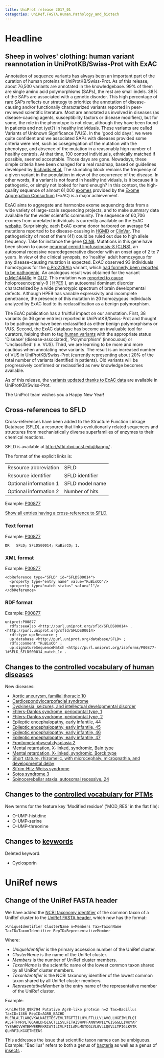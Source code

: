 ```yaml
---
title: UniProt release 2017_01
categories: UniRef,FASTA,Human,Pathology_and_biotech
---
```


# Headline

## Sheep in wolves' clothing: human variant reannotation in UniProtKB/Swiss-Prot with ExAC

Annotation of sequence variants has always been an important part of the curation of human proteins in UniProtKB/Swiss-Prot. As of this release, about 76,500 variants are annotated in the knowledgebase. 99% of them are single amino acid polymorphisms (SAPs), the rest are small indels. 38% of the SAPs are associated with a genetic disorder. This high percentage of rare SAPs reflects our strategy to prioritize the annotation of disease-causing and/or functionally characterized variants reported in peer-reviewed scientific literature. Most are annotated as involved in diseases (as disease-causing agents, susceptibility factors or disease modifiers), but for some, the role in the phenotype is not clear, although they have been found in patients and not (yet?) in healthy individuals. These variants are called Variants of Unknown Significance (VUS). In the 'good old days', we were quite confident and we associated SAPs with diseases provided some criteria were met, such as cosegregation of the mutation with the phenotype, and absence of the mutation in a reasonably high number of healthy controls. At that time, 100 control individuals, ethnically matched if possible, seemed acceptable. Those days are gone. Nowadays, these simple criteria have been changed for a real roadmap, based on guidelines developed by [Richards et al.](https://www.ncbi.nlm.nih.gov/pubmed/25741868) The stumbling block remains the frequency of a given variant in the population in view of the occurrence of the disease. In other words, if a variant is not found in healthy individuals, is it because it is pathogenic, or simply not looked for hard enough? In this context, the high-quality sequence of almost 61,000 [exomes](https://en.wikipedia.org/wiki/Exome) provided by the [Exome Aggregation Consortium](https://www.ncbi.nlm.nih.gov/pubmed/27535533) (ExAC) is a major achievement.

ExAC aims to aggregate and harmonize exome sequencing data from a wide variety of large-scale sequencing projects, and to make summary data available for the wider scientific community. The sequence of 60,706 exomes from unrelated individuals is currently available on the ExAC [website](http://exac.broadinstitute.org/). Surprisingly, each ExAC exome donor harbored on average 54 mutations reported to be disease-causing in [HGMD](http://www.hgmd.cf.ac.uk/ac/index.php) or [ClinVar](https://www.ncbi.nlm.nih.gov/clinvar/). The pathogenicity of most of them (41) could be ruled out due to high allele frequency. Take for instance the gene [CLN8](http://www.uniprot.org/uniprot/Q9UBY8). Mutations in this gene have been shown to cause [neuronal ceroid lipofuscinosis-8 (CLN8)](http://www.uniprot.org/uniprot/Q9UBY8#pathology%5Fand%5Fbiotech), an autosomal recessive neurodegenerative disorder with an onset age of 2 to 7 years. In view of the clinical synopsis, no 'healthy' adult homozygous for any disease-causing mutation is expected. ExAC observed 93 individuals homozygous for the [p.Pro229Ala](http://www.uniprot.org/uniprot/Q9UBY8#VAR%5F066927) variant, which [had formerly been reported to be pathogenic](https://www.ncbi.nlm.nih.gov/pubmed/21990111). An analogous result was obtained for the variant [p.Met1444Ile](http://www.uniprot.org/uniprot/P10070#VAR%5F032977) in [GLI2](http://www.uniprot.org/uniprot/P10070). This mutation was [reported to cause](https://www.ncbi.nlm.nih.gov/pubmed/17096318) holoprosencephaly-9 ( [HPE9](http://www.uniprot.org/uniprot/P10070#pathology%5Fand%5Fbiotech) ), an autosomal dominant disorder characterized by a wide phenotypic spectrum of brain developmental defects. Although HPE9 has variable expressivity and incomplete penetrance, the presence of this mutation in 20 homozygous individuals analyzed by ExAC lead to its reclassification as a benign polymorphism.

The ExAC publication has a fruitful impact on our annotation. First, 38 variants (in 36 gene entries) reported in UniProtKB/Swiss-Prot and thought to be pathogenic have been reclassified as either benign polymorphisms or VUS. Second, the ExAC database has become an invaluable tool for curators, helping them to tag [human variants](https://ftp.uniprot.org/pub/databases/uniprot/current_release/knowledgebase/complete/docs/humsavar) with the appropriate status 'Disease' (disease-associated), 'Polymorphism' (innocuous) or 'Unclassified' (i.e. VUS). Third, we are learning to be more and more cautious when annotating new variants. The result is an increased number of VUS in UniProtKB/Swiss-Prot (currently representing about 20% of the total number of variants identified in patients). Old variants will be progressively confirmed or reclassified as new knowledge becomes available.

As of this release, the [variants updated thanks to ExAC data](http://www.uniprot.org/uniprot/?query=citation:(id:27535533)&sort=score) are available in UniProtKB/Swiss-Prot.

The UniProt team wishes you a Happy New Year!

## Cross-references to SFLD

Cross-references have been added to the Structure Function Linkage Database (SFLD), a resource that links evolutionarily related sequences and structures from mechanistically diverse superfamilies of enzymes to their chemical reactions.

SFLD is available at <http://sfld.rbvi.ucsf.edu/django/> .

The format of the explicit links is:

|                        |                 |
|:-----------------------|:----------------|
| Resource abbreviation  | SFLD            |
| Resource identifier    | SFLD identifier |
| Optional information 1 | SFLD model name |
| Optional information 2 | Number of hits  |

Example: [P00877](http://www.uniprot.org/uniprot/P00877#family%5Fand%5Fdomains)

[Show all entries having a cross-reference to SFLD.](http://www.uniprot.org/uniprot/?query=database:sfld&sort=score)

### Text format

Example: [P00877](http://www.uniprot.org/uniprot/P00877.txt)

    DR   SFLD; SFLDS00014; RuBisCO; 1.

### XML format

Example: [P00877](http://www.uniprot.org/uniprot/P00877.xml)

    <dbReference type="SFLD" id="SFLDS00014">
      <property type="entry name" value="RuBisCO"/>
      <property type="match status" value="1"/>
    </dbReference>

### RDF format

Example: [P00877](http://www.uniprot.org/uniprot/P00877.ttl)

    uniprot:P00877
      rdfs:seeAlso <http://purl.uniprot.org/sfld/SFLDS00014> .
    <http://purl.uniprot.org/sfld/SFLDS00014>
      rdf:type up:Resource ;
      up:database <http://purl.uniprot.org/database/SFLD> ;
      rdfs:comment "RuBisCO" ;
      up:signatureSequenceMatch <http://purl.uniprot.org/isoforms/P00877-1#SFLD_SFLDS00014_match_1> .

## Changes to the [controlled vocabulary of human diseases](https://ftp.uniprot.org/pub/databases/uniprot/current_release/knowledgebase/complete/docs/humdisease)

New diseases:

-   [Aortic aneurysm, familial thoracic 10](http://www.uniprot.org/diseases/DI-04842)
-   [Cardiospondylocarpofacial syndrome](http://www.uniprot.org/diseases/DI-04853)
-   [Dyskinesia, seizures, and intellectual developmental disorder](http://www.uniprot.org/diseases/DI-04854)
-   [Ehlers-Danlos syndrome, periodontal type, 1](http://www.uniprot.org/diseases/DI-04848)
-   [Ehlers-Danlos syndrome, periodontal type, 2](http://www.uniprot.org/diseases/DI-04849)
-   [Epileptic encephalopathy, early infantile, 44](http://www.uniprot.org/diseases/DI-04843)
-   [Epileptic encephalopathy, early infantile, 45](http://www.uniprot.org/diseases/DI-04844)
-   [Epileptic encephalopathy, early infantile, 46](http://www.uniprot.org/diseases/DI-04845)
-   [Epileptic encephalopathy, early infantile, 47](http://www.uniprot.org/diseases/DI-04846)
-   [Frontometaphyseal dysplasia 2](http://www.uniprot.org/diseases/DI-04852)
-   [Mental retardation, X-linked, syndromic, Bain type](http://www.uniprot.org/diseases/DI-04850)
-   [Mental retardation, X-linked, syndromic, Borck type](http://www.uniprot.org/diseases/DI-04851)
-   [Short stature, rhizomelic, with microcephaly, micrognathia, and developmental delay](http://www.uniprot.org/diseases/DI-04856)
-   [Sifrim-Hitz-Weiss syndrome](http://www.uniprot.org/diseases/DI-04857)
-   [Sotos syndrome 3](http://www.uniprot.org/diseases/DI-04855)
-   [Spinocerebellar ataxia, autosomal recessive, 24](http://www.uniprot.org/diseases/DI-04847)

## Changes to the [controlled vocabulary for PTMs](https://ftp.uniprot.org/pub/databases/uniprot/current_release/knowledgebase/complete/docs/ptmlist)

New terms for the feature key 'Modified residue' ('MOD\_RES' in the flat file):

-   O-UMP-histidine
-   O-UMP-serine
-   O-UMP-threonine

## Changes to [keywords](https://ftp.uniprot.org/pub/databases/uniprot/current_release/knowledgebase/complete/docs/keywlist)

Deleted keyword:

-   Cyclosporin

# UniRef news

## Change of the UniRef FASTA header

We have added the [NCBI taxonomy identifier](https://www.ncbi.nlm.nih.gov/taxonomy) of the common taxon of a UniRef cluster to the [UniRef FASTA header](http://www.uniprot.org/help/fasta-headers), which now has the format:

    >UniqueIdentifier ClusterName n=Members Tax=TaxonName TaxID=TaxonIdentifier RepID=RepresentativeMember

Where:

-   *UniqueIdentifier* is the primary accession number of the UniRef cluster.
-   *ClusterName* is the name of the UniRef cluster.
-   *Members* is the number of UniRef cluster members.
-   *TaxonName* is the scientific name of the lowest common taxon shared by all UniRef cluster members.
-   *TaxonIdentifier* is the NCBI taxonomy identifier of the lowest common taxon shared by all UniRef cluster members.
-   *RepresentativeMember* is the entry name of the representative member of the UniRef cluster.

Example:

    >UniRef50_Q9K794 Putative AgrB-like protein n=2 Tax=Bacillus TaxID=1386 RepID=AGRB_BACHD
    MLERLALTLAHQVKALNAEETESVEVLTFGFTIILHYLFTLLLVLAVGLLHGEIWLFLQI
    ALSFTFMRVLTGGAHLDHSIGCTLLSVLFITAISWVPFANNYAWILYGISGGLLIWKYAP
    YYEAHQVVHTEHWERRKKRIAYILIVLFIILAMLMSTQGLVLGVLLQGVLLTPIGLKVTR
    QLNRFILKGGETNEENS

This addresses the issue that scientific taxon names can be ambiguous. Example: "Bacillus" refers to both a genus of [bacteria](http://www.uniprot.org/taxonomy/1386) as well as a genus of [insects](http://www.uniprot.org/taxonomy/55087) .

